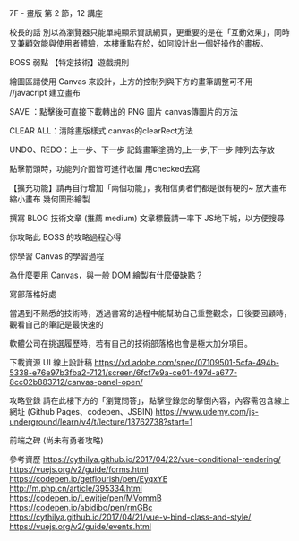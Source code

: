 7F - 畫版
第 2 節，12 講座





校長的話
別以為瀏覽器只能單純顯示資訊網頁，更重要的是在「互動效果」，同時又兼顧效能與使用者體驗，本樓重點在於，如何設計出一個好操作的畫板。

BOSS 弱點
【特定技術】遊戲規則

繪圖區請使用 Canvas 來設計，上方的控制列與下方的畫筆調整可不用
//javacript 建立畫布


SAVE ：點擊後可直接下載轉出的 PNG 圖片
canvas傳圖片的方法

CLEAR ALL：清除畫版樣式
canvas的clearRect方法

UNDO、REDO：上一步、下一步
記錄畫筆塗鴉的,上一步,下一步 陣列去存放

點擊箭頭時，功能列介面皆可進行收闔
用checked去寫

【擴充功能】請再自行增加「兩個功能」，我相信勇者們都是很有梗的~
放大畫布 縮小畫布
幾何圖形繪製



撰寫 BLOG 技術文章 (推薦 medium)
文章標籤請一率下 JS地下城，以方便搜尋

你攻略此 BOSS 的攻略過程心得

你學習 Canvas 的學習過程

為什麼要用 Canvas，與一般 DOM 繪製有什麼優缺點？

寫部落格好處

當遇到不熟悉的技術時，透過書寫的過程中能幫助自己重整觀念，日後要回顧時，觀看自己的筆記是最快速的

軟體公司在挑選履歷時，若有自己的技術部落格也會是極大加分項目。



下載資源
UI 線上設計稿
https://xd.adobe.com/spec/07109501-5cfa-494b-5338-e76e97b3fba2-7121/screen/6fcf7e9a-ce01-497d-a677-8cc02b883712/canvas-panel-open/


攻略登錄
請在此樓下方的「瀏覽問答」，點擊登錄您的擊倒內容，內容需包含線上網址 (Github Pages、codepen、JSBIN)
https://www.udemy.com/js-underground/learn/v4/t/lecture/13762738?start=1


前端之碑 (尚未有勇者攻略)

參考資歷
https://cythilya.github.io/2017/04/22/vue-conditional-rendering/
https://vuejs.org/v2/guide/forms.html
https://codepen.io/getflourish/pen/EyqxYE
http://m.php.cn/article/395334.html
https://codepen.io/Lewitje/pen/MVommB
https://codepen.io/abidibo/pen/rmGBc
https://cythilya.github.io/2017/04/21/vue-v-bind-class-and-style/
https://vuejs.org/v2/guide/events.html


